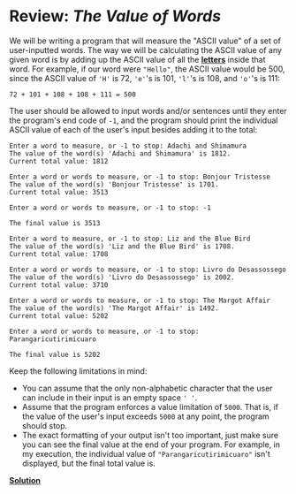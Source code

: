 # Review: _The Value of Words_

We will be writing a program that will measure the "ASCII value" of a set of user-inputted words. The way we will be 
calculating the ASCII value of any given word is by adding up the ASCII value of all the 
[**letters**](https://www.techonthenet.com/ascii/chart.php) inside that word. For example, if our word were `"Hello"`, 
the ASCII value would be 500, since the ASCII value of `'H'` is 72, `'e'`'s is 101, `'l'`'s is 108, and `'o'`'s is 111:

```commandline
72 + 101 + 108 + 108 + 111 = 500
```

The user should be allowed to input words and/or sentences until they enter the program's end code of `-1`, and the 
program should print the individual ASCII value of each of the user's input besides adding it to the total:

```commandline
Enter a word to measure, or -1 to stop: Adachi and Shimamura
The value of the word(s) 'Adachi and Shimamura' is 1812.
Current total value: 1812

Enter a word or words to measure, or -1 to stop: Bonjour Tristesse
The value of the word(s) 'Bonjour Tristesse' is 1701.
Current total value: 3513

Enter a word or words to measure, or -1 to stop: -1

The final value is 3513
```
```commandline
Enter a word to measure, or -1 to stop: Liz and the Blue Bird
The value of the word(s) 'Liz and the Blue Bird' is 1708.
Current total value: 1708

Enter a word or words to measure, or -1 to stop: Livro do Desassossego
The value of the word(s) 'Livro do Desassossego' is 2002.
Current total value: 3710

Enter a word or words to measure, or -1 to stop: The Margot Affair
The value of the word(s) 'The Margot Affair' is 1492.
Current total value: 5202

Enter a word or words to measure, or -1 to stop: Parangaricutirimicuaro

The final value is 5202
```

Keep the following limitations in mind:

- You can assume that the only non-alphabetic character that the user can include in their input is an empty space 
`' '`.
- Assume that the program enforces a value limitation of `5000`. That is, if the value of the user's input exceeds 
`5000` at any point, the program should stop.
- The exact formatting of your output isn't too important, just make sure you can see the final value at the end of your
program. For example, in my execution, the individual value of `"Parangaricutirimicuaro"` isn't displayed, but the final
total value is.

[**Solution**](value_of_words.py)